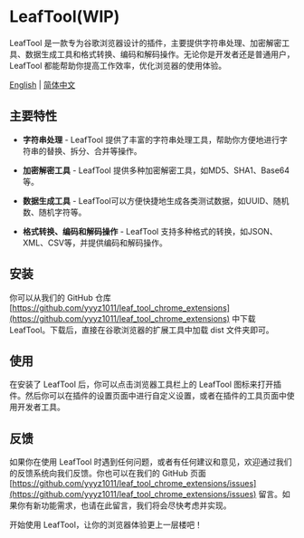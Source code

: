 # LeafTool(WIP)

LeafTool 是一款专为谷歌浏览器设计的插件，主要提供字符串处理、加密解密工具、数据生成工具和格式转换、编码和解码操作。无论你是开发者还是普通用户，LeafTool 都能帮助你提高工作效率，优化浏览器的使用体验。

[English](./README.md) | [简体中文](./README-zh_CN.md)

## 主要特性

* **字符串处理** - LeafTool 提供了丰富的字符串处理工具，帮助你方便地进行字符串的替换、拆分、合并等操作。

* **加密解密工具** - LeafTool 提供多种加密解密工具，如MD5、SHA1、Base64等。

* **数据生成工具** - LeafTool可以方便快捷地生成各类测试数据，如UUID、随机数、随机字符等。

* **格式转换、编码和解码操作** - LeafTool 支持多种格式的转换，如JSON、XML、CSV等，并提供编码和解码操作。

## 安装

你可以从我们的 GitHub 仓库 [https://github.com/yyyz1011/leaf_tool_chrome_extensions](https://github.com/yyyz1011/leaf_tool_chrome_extensions) 中下载 LeafTool。下载后，直接在谷歌浏览器的扩展工具中加载 dist 文件夹即可。

## 使用

在安装了 LeafTool 后，你可以点击浏览器工具栏上的 LeafTool 图标来打开插件。然后你可以在插件的设置页面中进行自定义设置，或者在插件的工具页面中使用开发者工具。

## 反馈

如果你在使用 LeafTool 时遇到任何问题，或者有任何建议和意见，欢迎通过我们的反馈系统向我们反馈。你也可以在我们的 GitHub 页面 [https://github.com/yyyz1011/leaf_tool_chrome_extensions/issues](https://github.com/yyyz1011/leaf_tool_chrome_extensions/issues) 留言。如果你有新功能需求，也请在此留言，我们将会尽快考虑并实现。

开始使用 LeafTool，让你的浏览器体验更上一层楼吧！
